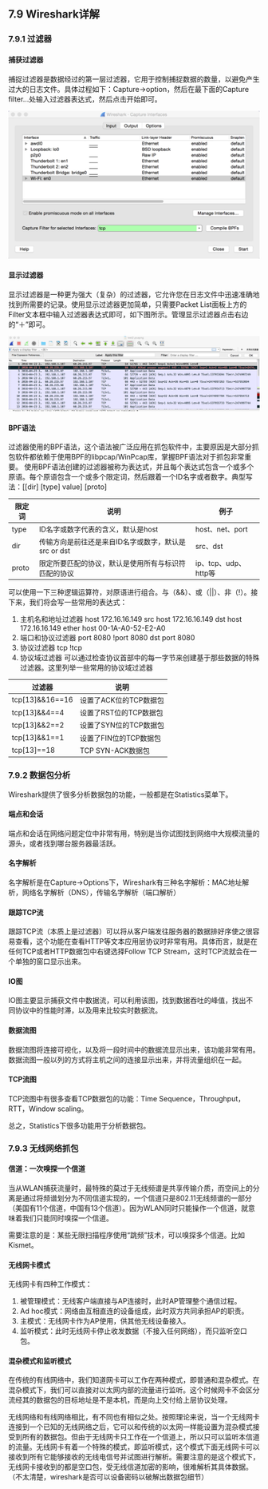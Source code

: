 ## 7.9 Wireshark详解

### 7.9.1 过滤器
#### 捕获过滤器
捕捉过滤器是数据经过的第一层过滤器，它用于控制捕捉数据的数量，以避免产生过大的日志文件。具体过程如下：Capture->option，然后在最下面的Capture filter...处输入过滤器表达式，然后点击开始即可。

![capture-option](../img/7-8-capture-options.png)

#### 显示过滤器
显示过滤器是一种更为强大（复杂）的过滤器，它允许您在日志文件中迅速准确地找到所需要的记录。使用显示过滤器更加简单，只需要Packet List面板上方的Filter文本框中输入过滤器表达式即可，如下图所示。管理显示过滤器点击右边的“＋”即可。

![display-filter](../img/7-8-display-filter.png)

#### BPF语法
过滤器使用的BPF语法，这个语法被广泛应用在抓包软件中，主要原因是大部分抓包软件都依赖于使用BPF的libpcap/WinPcap库，掌握BPF语法对于抓包非常重要。
使用BPF语法创建的过滤器被称为表达式，并且每个表达式包含一个或多个原语。每个原语包含一个或多个限定词，然后跟着一个ID名字或者数字。典型写法：[[dir] [type] value] [proto]

限定词  |说明  |例子
---------|-------|-----
type |ID名字或数字代表的含义，默认是host |host、net、port
dir |传输方向是前往还是来自ID名字或数字，默认是src or dst |src、dst
proto |限定所要匹配的协议，默认是使用所有与标识符匹配的协议 |ip、tcp、udp、http等

可以使用一下三种逻辑运算符，对原语进行组合。与（&&）、或（||）、非（!）。接下来，我们将会写一些常用的表达式：
1. 主机名和地址过滤器
host 172.16.16.149
src host 172.16.16.149
dst host 172.16.16.149
ether host 00-1A-A0-52-E2-A0
2. 端口和协议过滤器
port 8080
!port 8080
dst port 8080
3. 协议过滤器
tcp
!tcp
4. 协议域过滤器
可以通过检查协议首部中的每一字节来创建基于那些数据的特殊过滤器。这里列举一些常用的协议域过滤器

过滤器  |说明
---------|-----
tcp[13]&&16==16 |设置了ACK位的TCP数据包
tcp[13]&&4==4 |设置了RST位的TCP数据包
tcp[13]&&2==2 |设置了SYN位的TCP数据包
tcp[13]&&1==1 |设置了FIN位的TCP数据包
tcp[13]==18 |TCP SYN-ACK数据包

### 7.9.2 数据包分析
Wireshark提供了很多分析数据包的功能，一般都是在Statistics菜单下。

#### 端点和会话
端点和会话在网络问题定位中非常有用，特别是当你试图找到网络中大规模流量的源头，或者找到哪台服务器最活跃。

#### 名字解析
名字解析是在Capture->Options下，Wireshark有三种名字解析：MAC地址解析，网络名字解析（DNS），传输名字解析（端口解析）

#### 跟踪TCP流
跟踪TCP流（本质上是过滤器）可以将从客户端发往服务器的数据排好序使之很容易查看，这个功能在查看HTTP等文本应用层协议时非常有用。具体而言，就是在任何TCP或者HTTP数据包中右键选择Follow TCP Stream，这时TCP流就会在一个单独的窗口显示出来。

#### IO图
IO图主要显示捕获文件中数据流，可以利用该图，找到数据吞吐的峰值，找出不同协议中的性能时滞，以及用来比较实时数据流。

#### 数据流图
数据流图将连接可视化，以及将一段时间中的数据流显示出来，该功能非常有用。数据流图一般以列的方式将主机之间的连接显示出来，并将流量组织在一起。

#### TCP流图
TCP流图中有很多查看TCP数据包的功能：Time Sequence，Throughput，RTT，Window scaling。

总之，Statistics下很多功能用于分析数据包。

### 7.9.3 无线网络抓包

#### 信道：一次嗅探一个信道
当从WLAN捕获流量时，最特殊的莫过于无线频谱是共享传输介质，而空间上的分离是通过将频谱划分为不同信道实现的，一个信道只是802.11无线频谱的一部分（美国有11个信道，中国有13个信道）。因为WLAN同时只能操作一个信道，就意味着我们只能同时嗅探一个信道。

需要注意的是：某些无限扫描程序使用“跳频”技术，可以嗅探多个信道。比如Kismet。

#### 无线网卡模式
无线网卡有四种工作模式：
1. 被管理模式：无线客户端直接与AP连接时，此时AP管理整个通信过程。
2. Ad hoc模式：网络由互相直连的设备组成，此时双方共同承担AP的职责。
3. 主模式：无线网卡作为AP使用，供其他无线设备接入。
4. 监听模式：此时无线网卡停止收发数据（不接入任何网络），而只监听空口包。

#### 混杂模式和监听模式
在传统的有线网络中，我们知道网卡可以工作在两种模式，即普通和混杂模式。在混杂模式下，我们可以直接对以太网内部的流量进行监听。这个时候网卡不会区分流经其的数据包的目标地址是不是本机，而是向上交付给上层协议处理。

无线网络和有线网络相比，有不同也有相似之处。按照理论来说，当一个无线网卡连接到一个已知的无线网络之后，它可以和传统的以太网一样能设置为混杂模式接受到所有的数据包。但由于无线网卡只工作在一个信道上，所以只可以监听本信道的流量。无线网卡有着一个特殊的模式，即监听模式，这个模式下面无线网卡可以接收到所有它能够接收的无线电信号并试图进行解析。需要注意的是这个模式下，无线网卡接收到的都是空口包，受无线信道加密的影响，很难解析其具体数据。（不太清楚，wireshark是否可以设备密码以破解出数据包细节）
